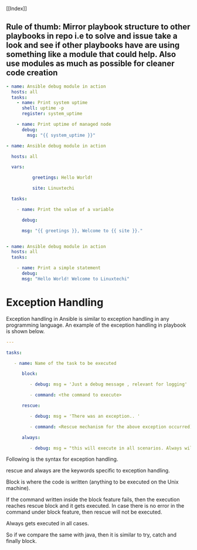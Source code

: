 
[[Index]] 

## Rule of thumb: Mirror playbook structure to other playbooks in repo i.e to solve and issue take a look and see if other playbooks have are using something like a module that could help. Also use modules as much as possible for cleaner code creation


```yaml
- name: Ansible debug module in action
  hosts: all
  tasks:
    - name: Print system uptime
      shell: uptime -p
      register: system_uptime

    - name: Print uptime of managed node
      debug:
        msg: "{{ system_uptime }}"

```


```yaml
- name: Ansible debug module in action

  hosts: all

  vars:

          greetings: Hello World!

          site: Linuxtechi

  tasks:

    - name: Print the value of a variable

      debug:

      msg: "{{ greetings }}, Welcome to {{ site }}."

```  


```yaml

- name: Ansible debug module in action
  hosts: all
  tasks:

    - name: Print a simple statement
      debug:
      msg: "Hello World! Welcome to Linuxtechi"

```

# Exception Handling

  

Exception handling in Ansible is similar to exception handling in any programming language. An example of the exception handling in playbook is shown below.

```yaml
---

tasks:

   - name: Name of the task to be executed

      block:

         - debug: msg = 'Just a debug message , relevant for logging'

         - command: <the command to execute>

      rescue:

         - debug: msg = 'There was an exception.. '

         - command: <Rescue mechanism for the above exception occurred)

      always:

         - debug: msg = "this will execute in all scenarios. Always will get logged"
```
  

Following is the syntax for exception handling.

  
  

rescue and always are the keywords specific to exception handling.

  
  

Block is where the code is written (anything to be executed on the Unix machine).

  
  

If the command written inside the block feature fails, then the execution reaches rescue block and it gets executed. In case there is no error in the command under block feature, then rescue will not be executed.

  
  

Always gets executed in all cases.

  
  

So if we compare the same with java, then it is similar to try, catch and finally block.

  
  







  
  
  
  

